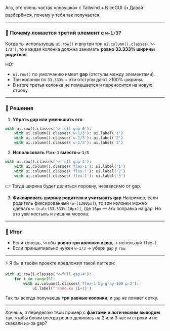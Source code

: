 Ага, это очень частая «ловушка» с Tailwind + NiceGUI 👍
Давай разберёмся, почему у тебя так получается.

---

### 🔹 Почему ломается третий элемент с `w-1/3`?

Когда ты используешь `ui.row()` и внутри три `ui.column().classes('w-1/3')`, то каждая колонка должна занимать **ровно 33.333% ширины родителя**.

НО:

* `ui.row()` по умолчанию имеет **gap** (отступы между элементами).
* Три колонки по `33.333%` + эти отступы дают >100% ширины.
* В итоге третья колонка не помещается и переносится на новую строку.

---

### 🔹 Решения

1. **Убрать gap или уменьшить его**

```python
with ui.row().classes('w-full gap-0'):
    with ui.column().classes('w-1/3'): ui.label('1')
    with ui.column().classes('w-1/3'): ui.label('2')
    with ui.column().classes('w-1/3'): ui.label('3')
```

2. **Использовать `flex-1` вместо `w-1/3`**

```python
with ui.row().classes('w-full gap-4'):
    with ui.column().classes('flex-1'): ui.label('1')
    with ui.column().classes('flex-1'): ui.label('2')
    with ui.column().classes('flex-1'): ui.label('3')
```

👉 Тогда ширина будет делиться поровну, независимо от gap.

3. **Фиксировать ширину родителя и учитывать gap**
   Например, если родитель фиксированный (`w-[1200px]`), то три колонки можно сделать `w-[calc(33.333%-16px)]`, где `16px` — это поправка на gap. Но это уже костыль и лишняя морока.

---

### 🔹 Итог

* Если хочешь, чтобы **ровно три колонки в ряд** → используй `flex-1`.
* Если принципиально нужен `w-1/3` → убери `gap` у `row`.

---

⚡ Я бы в твоём проекте предложил такой паттерн:

```python
with ui.row().classes('w-full gap-4'):
    for i in range(3):
        with ui.column().classes('flex-1 bg-gray-100 p-2'):
            ui.label(f'Колонка {i+1}')
```

Так ты всегда получаешь **три равные колонки**, и `gap` не ломает сетку.

---

Хочешь, я переделаю твой пример с **фактами и логическим выводом** так, чтобы блоки всегда ровно делились на 2 или 3 части строки и не скакали из-за gap?
